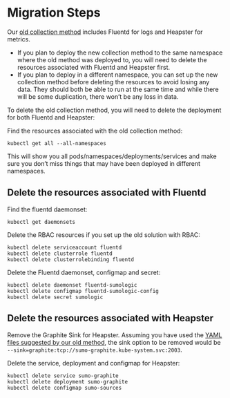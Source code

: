 # Migration Steps

Our [old collection method](https://github.com/SumoLogic/fluentd-kubernetes-sumologic) includes Fluentd for logs and Heapster for metrics.
* If you plan to deploy the new collection method to the same namespace where the old method was deployed to, you will need to delete the resources associated with Fluentd and Heapster first. 
* If you plan to deploy in a different namespace, you can set up the new collection method before deleting the resources to avoid losing any data. They should both be able to run at the same time and while there will be some duplication, there won’t be any loss in data.

To delete the old collection method, you will need to delete the deployment for both Fluentd and Heapster:

Find the resources associated with the old collection method:
```
kubectl get all --all-namespaces
```
This will show you all pods/namespaces/deployments/services and make sure you don’t miss things that may have been deployed in different namespaces.

## Delete the resources associated with Fluentd

Find the fluentd daemonset:
```
kubectl get daemonsets
```

Delete the RBAC resources if you set up the old solution with RBAC:
```
kubectl delete serviceaccount fluentd
kubectl delete clusterrole fluentd
kubectl delete clusterrolebinding fluentd
```

Delete the Fluentd daemonset, configmap and secret:
```
kubectl delete daemonset fluentd-sumologic
kubectl delete configmap fluentd-sumologic-config
kubectl delete secret sumologic
```

## Delete the resources associated with Heapster

Remove the Graphite Sink for Heapster. Assuming you have used the [YAML files suggested by our old method](https://github.com/SumoLogic/fluentd-kubernetes-sumologic#step-4-set-up-heapster-for-metric-collection), the sink option to be removed would be `--sink=graphite:tcp://sumo-graphite.kube-system.svc:2003`.

Delete the service, deployment and configmap for Heapster:
```
kubectl delete service sumo-graphite
kubectl delete deployment sumo-graphite
kubectl delete configmap sumo-sources
```
